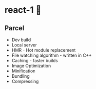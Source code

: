 # react-1  🚀

## Parcel

- Dev build
- Local server
- HMR - Hot module replacement
- File watching algorithm - written in C++
- Caching - faster builds
- Image Optimization
- Minification
- Bundling
- Compressing
